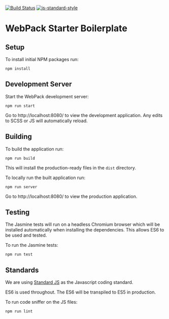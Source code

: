 [![Build Status](https://travis-ci.org/elliotjreed/webpack-3-boilerplate.svg)](https://travis-ci.org/elliotjreed/webpack-3-boilerplate) [![js-standard-style](https://img.shields.io/badge/code%20style-standard-brightgreen.svg)](http://standardjs.com) 

# WebPack Starter Boilerplate

## Setup

To install initial NPM packages run:

```
npm install
```

## Development Server

Start the WebPack development server:

```
npm run start
```

Go to http://localhost:8080/ to view the development application. Any edits to SCSS or JS will automatically reload.


## Building

To build the application run:

```
npm run build
```

This will install the production-ready files in the `dist` directory.

To locally run the built application run:

```
npm run server
```

Go to http://localhost:8080/ to view the production application.


## Testing

The Jasmine tests will run on a headless Chromium browser which will be installed automatically when installing the dependencies. This allows ES6 to be used and tested.

To run the Jasmine tests:

```
npm run test
```


## Standards

We are using [Standard JS](https://standardjs.com/) as the Javascript coding standard.

ES6 is used throughout. The ES6 will be transpiled to ES5 in production.

To run code sniffer on the JS files:

```
npm run lint
```
